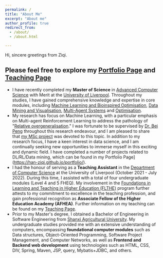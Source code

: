 ```yaml
---
permalink: /
title: "About Me"
excerpt: "About me"
author_profile: true
redirect_from: 
  - /about/
  - /about.html

---
```


Hi, sincere greetings from Ziqi. 

## Please feel free to explore my [Portfolio Page](https://han-ziqi.github.io/portfolio/) and [Teaching Page](https://han-ziqi.github.io/teaching/)

- I have recently completed my **Master of Science** in [Advanced Computer Science](https://www.liverpool.ac.uk/courses/2023/advanced-computer-science-msc) with Merit at the [University of Liverpool](https://www.liverpool.ac.uk). Throughout my studies, I have gained comprehensive knowledge and expertise in core modules, including [Machine Learning and Bioinspired Optimisation](https://tulip.liv.ac.uk/mods/student/COMP532_202223.htm), [Data Mining and Visualisation](https://tulip.liv.ac.uk/mods/student/COMP527_202223.htm), [Multi-Agent Systems](https://tulip.liv.ac.uk/mods/student/COMP310_202223.htm) and [Optimisation](https://tulip.liv.ac.uk/mods/student/COMP557_202223.htm).
- My research has focus on Machine Learning, with a particular emphasis on Multi-agent Reinforcement Learning to address the pathology of "[Relative overgeneralisation](https://www.researchgate.net/figure/The-relative-overgeneralization-pathology-in-continuous-games_fig1_324793515)." I was fortunate to be supervised by [Dr. Bei Peng](https://www.liverpool.ac.uk/computer-science/staff/bei-peng/) throughout this research endeavour, and I am pleased to share that [my MSc project](https://github.com/han-ziqi/MARL-RO) was devoted to this topic. In addition to my research focus, I have a keen interest in data science, and I am continually seeking new opportunities to immerse myself in this exciting and dynamic field. I have completed a number of projects related to DL/RL/Data mining, which can be found in my Portfolio Page](https://han-ziqi.github.io/portfolio/). 
- I had the honour of serving as a **Teaching Assistant** in the [Department of Computer Science](https://www.liverpool.ac.uk/computer-science/) at the University of Liverpool (October 2021 - July 2022). During this time, I assisted with a total of four undergraduate modules (Level 4 and 5 FHEQ). My involvement in the [Foundations in Learning and Teaching in Higher Education (FLTHE)](https://www.liverpool.ac.uk/eddev/supporting-teaching/flthe/) program further attests to my commitment to excellence in the teaching profession,  and gain professional recognition as **Associate Fellow of the Higher Education Academy (AFHEA)**. Further information on my teaching can be found on my [Teaching Page](https://han-ziqi.github.io/teaching/).
- Prior to my Master's degree, I obtained a Bachelor of Engineering in Software Engineering from [Shanxi Agricultural University](https://www.sxau.edu.cn). My undergraduate studies provided me with an extensive understanding of computers, encompassing **foundational computer modules** such as Data structures, Object-Oriented Programming, Software Project Management, and Computer Networks, as well as **Frontend and Backend web development** using technologies such as HTML, CSS, DIV, Spring, Maven, JSP, query, Mybatis+JDBC, and others.
